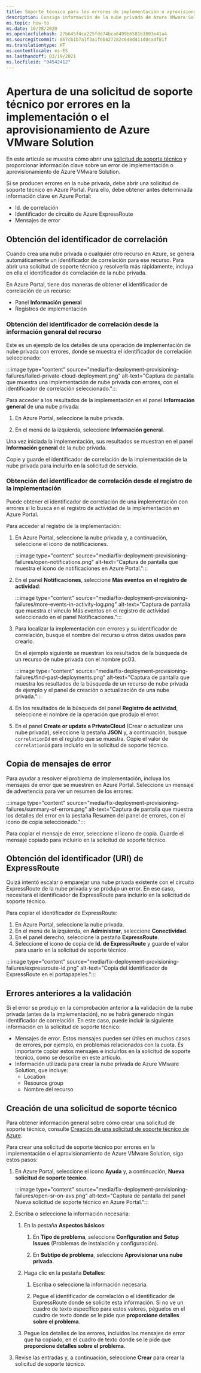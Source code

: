 ```yaml
---
title: Soporte técnico para los errores de implementación o aprovisionamiento de Azure VMware Solution
description: Consiga información de la nube privada de Azure VMware Solution para presentar una solicitud de servicio por errores de implementación o aprovisionamiento de Azure VMware Solution.
ms.topic: how-to
ms.date: 10/28/2020
ms.openlocfilehash: 27b645f4ca225fdd74bca6499b6581b3803e41a4
ms.sourcegitcommit: 867cb1b7a1f3a1f0b427282c648d411d0ca4f81f
ms.translationtype: HT
ms.contentlocale: es-ES
ms.lasthandoff: 03/19/2021
ms.locfileid: "94542412"
---
```

# <a name="open-a-support-request-for-an-azure-vmware-solution-deployment-or-provisioning-failure"></a>Apertura de una solicitud de soporte técnico por errores en la implementación o el aprovisionamiento de Azure VMware Solution

En este artículo se muestra cómo abrir una [solicitud de soporte técnico](https://rc.portal.azure.com/#create/Microsoft.Support) y proporcionar información clave sobre un error de implementación o aprovisionamiento de Azure VMware Solution. 

Si se producen errores en la nube privada, debe abrir una solicitud de soporte técnico en Azure Portal. Para ello, debe obtener antes determinada información clave en Azure Portal:

- Id. de correlación
- Identificador de circuito de Azure ExpressRoute
- Mensajes de error

## <a name="get-the-correlation-id"></a>Obtención del identificador de correlación
 
Cuando crea una nube privada o cualquier otro recurso en Azure, se genera automáticamente un identificador de correlación para ese recurso. Para abrir una solicitud de soporte técnico y resolverla más rápidamente, incluya en ella el identificador de correlación de la nube privada.

En Azure Portal, tiene dos maneras de obtener el identificador de correlación de un recurso:

* Panel **Información general**
* Registros de implementación
 
 ### <a name="get-the-correlation-id-from-the-resource-overview"></a>Obtención del identificador de correlación desde la información general del recurso

Este es un ejemplo de los detalles de una operación de implementación de nube privada con errores, donde se muestra el identificador de correlación seleccionado:

:::image type="content" source="media/fix-deployment-provisioning-failures/failed-private-cloud-deployment.png" alt-text="Captura de pantalla que muestra una implementación de nube privada con errores, con el identificador de correlación seleccionado.":::

Para acceder a los resultados de la implementación en el panel **Información general** de una nube privada:

1. En Azure Portal, seleccione la nube privada.

1. En el menú de la izquierda, seleccione **Información general**.

Una vez iniciada la implementación, sus resultados se muestran en el panel **Información general** de la nube privada.

Copie y guarde el identificador de correlación de la implementación de la nube privada para incluirlo en la solicitud de servicio.

### <a name="get-the-correlation-id-from-the-deployment-log"></a>Obtención del identificador de correlación desde el registro de la implementación

Puede obtener el identificador de correlación de una implementación con errores si lo busca en el registro de actividad de la implementación en Azure Portal.

Para acceder al registro de la implementación:

1. En Azure Portal, seleccione la nube privada y, a continuación, seleccione el icono de notificaciones.

   :::image type="content" source="media/fix-deployment-provisioning-failures/open-notifications.png" alt-text="Captura de pantalla que muestra el icono de notificaciones en Azure Portal.":::

1. En el panel **Notificaciones**, seleccione **Más eventos en el registro de actividad**:

    :::image type="content" source="media/fix-deployment-provisioning-failures/more-events-in-activity-log.png" alt-text="Captura de pantalla que muestra el vínculo Más eventos en el registro de actividad seleccionado en el panel Notificaciones.":::

1. Para localizar la implementación con errores y su identificador de correlación, busque el nombre del recurso u otros datos usados para crearlo. 

    En el ejemplo siguiente se muestran los resultados de la búsqueda de un recurso de nube privada con el nombre pc03.
 
    :::image type="content" source="media/fix-deployment-provisioning-failures/find-past-deployments.png" alt-text="Captura de pantalla que muestra los resultados de la búsqueda de un recurso de nube privada de ejemplo y el panel de creación o actualización de una nube privada.":::
 
1. En los resultados de la búsqueda del panel **Registro de actividad**, seleccione el nombre de la operación que produjo el error.

1. En el panel **Create or update a PrivateCloud** (Crear o actualizar una nube privada), seleccione la pestaña **JSON** y, a continuación, busque `correlationId` en el registro que se muestra. Copie el valor de `correlationId` para incluirlo en la solicitud de soporte técnico. 
 
## <a name="copy-error-messages"></a>Copia de mensajes de error

Para ayudar a resolver el problema de implementación, incluya los mensajes de error que se muestren en Azure Portal. Seleccione un mensaje de advertencia para ver un resumen de los errores:
 
:::image type="content" source="media/fix-deployment-provisioning-failures/summary-of-errors.png" alt-text="Captura de pantalla que muestra los detalles del error en la pestaña Resumen del panel de errores, con el icono de copia seleccionado.":::

Para copiar el mensaje de error, seleccione el icono de copia. Guarde el mensaje copiado para incluirlo en la solicitud de soporte técnico.
 
## <a name="get-the-expressroute-id-uri"></a>Obtención del identificador (URI) de ExpressRoute
 
Quizá intentó escalar o emparejar una nube privada existente con el circuito ExpressRoute de la nube privada y se produjo un error. En ese caso, necesitará el identificador de ExpressRoute para incluirlo en la solicitud de soporte técnico.

Para copiar el identificador de ExpressRoute:

1. En Azure Portal, seleccione la nube privada.
1. En el menú de la izquierda, en **Administrar**, seleccione **Conectividad**. 
1. En el panel derecho, seleccione la pestaña **ExpressRoute**.
1. Seleccione el icono de copia de **Id. de ExpressRoute** y guarde el valor para usarlo en la solicitud de soporte técnico.
 
:::image type="content" source="media/fix-deployment-provisioning-failures/expressroute-id.png" alt-text="Copia del identificador de ExpressRoute en el portapapeles."::: 
 
## <a name="pre-validation-failures"></a>Errores anteriores a la validación

Si el error se produjo en la comprobación anterior a la validación de la nube privada (antes de la implementación), no se habrá generado ningún identificador de correlación. En este caso, puede incluir la siguiente información en la solicitud de soporte técnico:

- Mensajes de error. Estos mensajes pueden ser útiles en muchos casos de errores, por ejemplo, en problemas relacionados con la cuota. Es importante copiar estos mensajes e incluirlos en la solicitud de soporte técnico, como se describe en este artículo.
- Información utilizada para crear la nube privada de Azure VMware Solution, que incluye:
  - Location
  - Resource group
  - Nombre del recurso

## <a name="create-your-support-request"></a>Creación de una solicitud de soporte técnico

Para obtener información general sobre cómo crear una solicitud de soporte técnico, consulte [Creación de una solicitud de soporte técnico de Azure](../azure-portal/supportability/how-to-create-azure-support-request.md). 

Para crear una solicitud de soporte técnico por errores en la implementación o el aprovisionamiento de Azure VMware Solution, siga estos pasos:

1. En Azure Portal, seleccione el icono **Ayuda** y, a continuación, **Nueva solicitud de soporte técnico**.

    :::image type="content" source="media/fix-deployment-provisioning-failures/open-sr-on-avs.png" alt-text="Captura de pantalla del panel Nueva solicitud de soporte técnico en Azure Portal.":::

1. Escriba o seleccione la información necesaria:

   1. En la pestaña **Aspectos básicos**:

      1. En **Tipo de problema**, seleccione **Configuration and Setup Issues** (Problemas de instalación y configuración).

      1. En **Subtipo de problema**, seleccione **Aprovisionar una nube privada**.

   1. Haga clic en la pestaña **Detalles**:

      1. Escriba o seleccione la información necesaria.

      1. Pegue el identificador de correlación o el identificador de ExpressRoute donde se solicite esta información. Si no ve un cuadro de texto específico para estos valores, péguelos en el cuadro de texto donde se le pide que **proporcione detalles sobre el problema**.

    1. Pegue los detalles de los errores, incluidos los mensajes de error que ha copiado, en el cuadro de texto donde se le pide que **proporcione detalles sobre el problema**.

1. Revise las entradas y, a continuación, seleccione **Crear** para crear la solicitud de soporte técnico.
